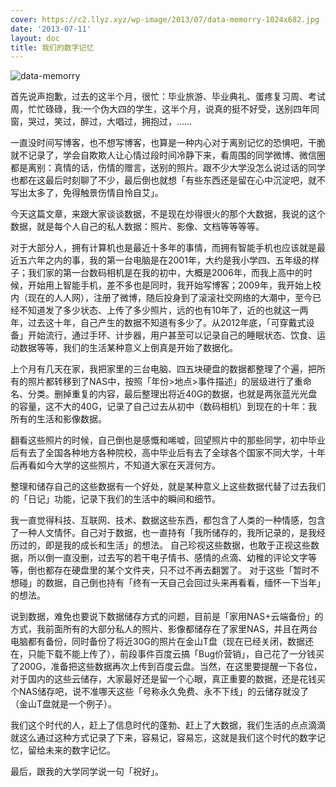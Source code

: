 ```yaml
---
cover: https://c2.llyz.xyz/wp-image/2013/07/data-memorry-1024x682.jpg
date: '2013-07-11'
layout: doc
title: 我们的数字记忆
---
```


![data-memorry](https://c2.llyz.xyz/wp-image/2013/07/data-memorry-1024x682.jpg)

首先说声抱歉，过去的这半个月，很忙：毕业旅游、毕业典礼、蛋疼复习周、考试周，忙忙碌碌，我:一个伪大四的学生，这半个月，说真的挺不好受，送别四年同窗，哭过，笑过，醉过，大唱过，拥抱过，……

一直没时间写博客，也不想写博客，也算是一种内心对于离别记忆的恐惧吧，干脆就不记录了，学会自欺欺人让心情过段时间冷静下来，看周围的同学微博、微信圈都是离别：真情的话，伤情的赠言，送别的照片。跟不少大学没怎么说过话的同学也都在这最后时刻聊了不少，最后倒也就想「有些东西还是留在心中沉淀吧，就不写出太多了，免得触景伤情自怜自艾」。

今天这篇文章，来跟大家谈谈数据，不是现在炒得很火的那个大数据，我说的这个数据，就是每个人自己的私人数据：照片、影像、文档等等等等。

对于大部分人，拥有计算机也是最近十多年的事情，而拥有智能手机也应该就是最近五六年之内的事，我的第一台电脑是在2001年，大约是我小学四、五年级的样子；我们家的第一台数码相机是在我的初中，大概是2006年，而我上高中的时候，开始用上智能手机，差不多也是同时，我开始写博客；2009年，我开始上校内（现在的人人网），注册了微博，随后投身到了滚滚社交网络的大潮中，至今已经不知道发了多少状态、上传了多少照片，远的也有10年了，近的也就这一两年，过去这十年，自己产生的数据不知道有多少了。从2012年底，「可穿戴式设备」开始流行，通过手环、计步器，用户甚至可以记录自己的睡眠状态、饮食、运动数据等等，我们的生活某种意义上倒真是开始了数据化。

上个月有几天在家，我把家里的三台电脑、四五块硬盘的数据都整理了个遍，把所有的照片都转移到了NAS中，按照「年份>地点>事件描述」的层级进行了重命名、分类。删掉重复的内容，最后整理出将近40G的数据，也就是两张蓝光光盘的容量，这不大的40G，记录了自己过去从初中（数码相机）到现在的十年：我所有的生活和影像数据。

翻看这些照片的时候，自己倒也是感慨和唏嘘，回望照片中的那些同学，初中毕业后有去了全国各种地方各种院校，高中毕业后有去了全球各个国家不同大学，十年后再看如今大学的这些照片，不知道大家在天涯何方。

整理和储存自己的这些数据有一个好处，就是某种意义上这些数据代替了过去我们的「日记」功能，记录下我们的生活中的瞬间和细节。

我一直觉得科技、互联网、技术、数据这些东西，都包含了人类的一种情感，包含了一种人文情怀。自己对于数据，也一直持有「我所储存的，我所记录的，是我经历过的，即是我的成长和生活」的想法。 自己珍视这些数据，也敢于正视这些数据，所以倒一直没删，过去写的若干电子情书、感情的点滴、幼稚的评论文字等等，倒也都存在硬盘里的某个文件夹，只不过不再去翻罢了。 对于这些「暂时不想碰」的数据，自己倒也持有「终有一天自己会回过头来再看看，缅怀一下当年」的想法。

说到数据，难免也要说下数据储存方式的问题，目前是「家用NAS+云端备份」的方式，我前面所有的大部分私人的照片、影像都储存在了家里NAS，并且在两台电脑都有备份，同时备份了将近30G的照片在金山T盘（现在已经关闭，数据还在，只能下载不能上传了），前段事件百度云搞「Bug价营销」，自己花了一分钱买了200G，准备把这些数据再次上传到百度云盘。当然，在这里要提醒一下各位，对于国内的这些云储存，大家最好还是留一个心眼，真正重要的数据，还是花钱买个NAS储存吧，说不准哪天这些「号称永久免费、永不下线」的云储存就没了（金山T盘就是一个例子）。

我们这个时代的人，赶上了信息时代的蓬勃、赶上了大数据，我们生活的点点滴滴就这么通过这种方式记录了下来，容易记，容易忘，这就是我们这个时代的数字记忆，留给未来的数字记忆。

最后，跟我的大学同学说一句「祝好」。
